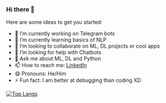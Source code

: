 ### Hi there 👋

<!--
**AlKun25/AlKun25** is a ✨ _special_ ✨ repository because its `README.md` (this file) appears on your GitHub profile.-->

Here are some ideas to get you started:

- 🔭 I’m currently working on Telegram bots
- 🌱 I’m currently learning basics of NLP
- 👯 I’m looking to collaborate on ML, DL projects or cool apps
- 🤔 I’m looking for help with Chatbots
- 💬 Ask me about ML, DL and Python
- 📫 How to reach me: [LinkedIn](https://www.linkedin.com/in/kunalmundada/)
- 😄 Pronouns: He/Him
- ⚡ Fun fact: I am better at debugging than coding XD

<!--[![Kunal's github stats](https://github-readme-stats.vercel.app/api?username=AlKun25&show_icons=false&theme=radical&hide=)](https://github.com/anuraghazra/github-readme-stats)-->
[![Top Langs](https://github-readme-stats.vercel.app/api/top-langs/?username=AlKun25&layout=compact)](https://github.com/anuraghazra/github-readme-stats)

